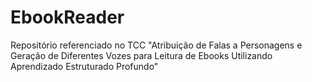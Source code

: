 # EbookReader
Repositório referenciado no TCC "Atribuição de Falas a Personagens e Geração de Diferentes Vozes para Leitura de Ebooks Utilizando Aprendizado Estruturado Profundo"
